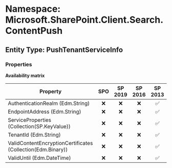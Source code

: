 # Namespace: Microsoft.SharePoint.Client.Search.ContentPush

## Entity Type: PushTenantServiceInfo

### Properties

**Availability matrix**

Property | SPO | SP 2019 | SP 2016 | SP 2013
----------|:---:|:-------:|:-------:|:-------:
AuthenticationRealm (Edm.String) | ❌ | ❌ | ❌ | ✅
EndpointAddress (Edm.String) | ❌ | ❌ | ❌ | ✅
ServiceProperties (Collection(SP.KeyValue)) | ❌ | ❌ | ❌ | ✅
TenantId (Edm.String) | ❌ | ❌ | ❌ | ✅
ValidContentEncryptionCertificates (Collection(Edm.Binary)) | ❌ | ❌ | ❌ | ✅
ValidUntil (Edm.DateTime) | ❌ | ❌ | ❌ | ✅